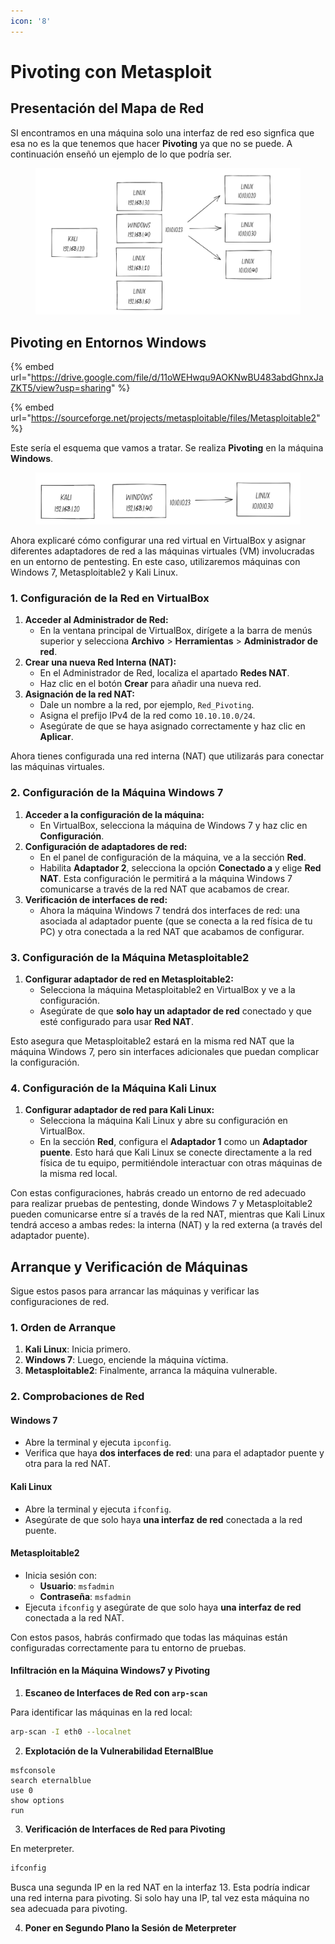 ```yaml
---
icon: '8'
---
```


# Pivoting con Metasploit

## Presentación del Mapa de Red

SI encontramos en una máquina solo una interfaz de red eso signfica que esa no es la que tenemos que hacer **Pivoting** ya que no se puede. A continuación enseñó un ejemplo de lo que podría ser.

<figure><img src="../../.gitbook/assets/image (749).png" alt=""><figcaption></figcaption></figure>

## Pivoting en Entornos Windows

{% embed url="https://drive.google.com/file/d/11oWEHwqu9AOKNwBU483abdGhnxJaZKT5/view?usp=sharing" %}

{% embed url="https://sourceforge.net/projects/metasploitable/files/Metasploitable2" %}

Este sería el esquema que vamos a tratar. Se realiza **Pivoting** en la máquina **Windows**.&#x20;

<figure><img src="../../.gitbook/assets/image (750).png" alt=""><figcaption></figcaption></figure>

Ahora explicaré cómo configurar una red virtual en VirtualBox y asignar diferentes adaptadores de red a las máquinas virtuales (VM) involucradas en un entorno de pentesting. En este caso, utilizaremos máquinas con Windows 7, Metasploitable2 y Kali Linux.

### 1. Configuración de la Red en VirtualBox

1. **Acceder al Administrador de Red:**
   * En la ventana principal de VirtualBox, dirígete a la barra de menús superior y selecciona **Archivo** > **Herramientas** > **Administrador de red**.
2. **Crear una nueva Red Interna (NAT):**
   * En el Administrador de Red, localiza el apartado **Redes NAT**.
   * Haz clic en el botón **Crear** para añadir una nueva red.
3. **Asignación de la red NAT:**
   * Dale un nombre a la red, por ejemplo, `Red_Pivoting`.
   * Asigna el prefijo IPv4 de la red como `10.10.10.0/24`.
   * Asegúrate de que se haya asignado correctamente y haz clic en **Aplicar**.

Ahora tienes configurada una red interna (NAT) que utilizarás para conectar las máquinas virtuales.

### 2. Configuración de la Máquina Windows 7

1. **Acceder a la configuración de la máquina:**
   * En VirtualBox, selecciona la máquina de Windows 7 y haz clic en **Configuración**.
2. **Configuración de adaptadores de red:**
   * En el panel de configuración de la máquina, ve a la sección **Red**.
   * Habilita **Adaptador 2**, selecciona la opción **Conectado a** y elige **Red NAT**. Esta configuración le permitirá a la máquina Windows 7 comunicarse a través de la red NAT que acabamos de crear.
3. **Verificación de interfaces de red:**
   * Ahora la máquina Windows 7 tendrá dos interfaces de red: una asociada al adaptador puente (que se conecta a la red física de tu PC) y otra conectada a la red NAT que acabamos de configurar.

### 3. Configuración de la Máquina Metasploitable2

1. **Configurar adaptador de red en Metasploitable2:**
   * Selecciona la máquina Metasploitable2 en VirtualBox y ve a la configuración.
   * Asegúrate de que **solo hay un adaptador de red** conectado y que esté configurado para usar **Red NAT**.

Esto asegura que Metasploitable2 estará en la misma red NAT que la máquina Windows 7, pero sin interfaces adicionales que puedan complicar la configuración.

### 4. Configuración de la Máquina Kali Linux

1. **Configurar adaptador de red para Kali Linux:**
   * Selecciona la máquina Kali Linux y abre su configuración en VirtualBox.
   * En la sección **Red**, configura el **Adaptador 1** como un **Adaptador puente**. Esto hará que Kali Linux se conecte directamente a la red física de tu equipo, permitiéndole interactuar con otras máquinas de la misma red local.

Con estas configuraciones, habrás creado un entorno de red adecuado para realizar pruebas de pentesting, donde Windows 7 y Metasploitable2 pueden comunicarse entre sí a través de la red NAT, mientras que Kali Linux tendrá acceso a ambas redes: la interna (NAT) y la red externa (a través del adaptador puente).

## Arranque y Verificación de Máquinas

Sigue estos pasos para arrancar las máquinas y verificar las configuraciones de red.

### 1. Orden de Arranque

1. **Kali Linux**: Inicia primero.
2. **Windows 7**: Luego, enciende la máquina víctima.
3. **Metasploitable2**: Finalmente, arranca la máquina vulnerable.

### 2. Comprobaciones de Red

#### Windows 7

* Abre la terminal y ejecuta `ipconfig`.
* Verifica que haya **dos interfaces de red**: una para el adaptador puente y otra para la red NAT.

#### Kali Linux

* Abre la terminal y ejecuta `ifconfig`.
* Asegúrate de que solo haya **una interfaz de red** conectada a la red puente.

#### Metasploitable2

* Inicia sesión con:
  * **Usuario**: `msfadmin`
  * **Contraseña**: `msfadmin`
* Ejecuta `ifconfig` y asegúrate de que solo haya **una interfaz de red** conectada a la red NAT.

Con estos pasos, habrás confirmado que todas las máquinas están configuradas correctamente para tu entorno de pruebas.

#### Infiltración en la Máquina Windows7 y Pivoting

1. **Escaneo de Interfaces de Red con `arp-scan`**

Para identificar las máquinas en la red local:

```bash
arp-scan -I eth0 --localnet
```

2. **Explotación de la Vulnerabilidad EternalBlue**

```
msfconsole
search eternalblue
use 0
show options
run
```

3. **Verificación de Interfaces de Red para Pivoting**

En meterpreter.

```bash
ifconfig
```

Busca una segunda IP en la red NAT en la interfaz 13. Esta podría indicar una red interna para pivoting. Si solo hay una IP, tal vez esta máquina no sea adecuada para pivoting.

4. **Poner en Segundo Plano la Sesión de Meterpreter**

